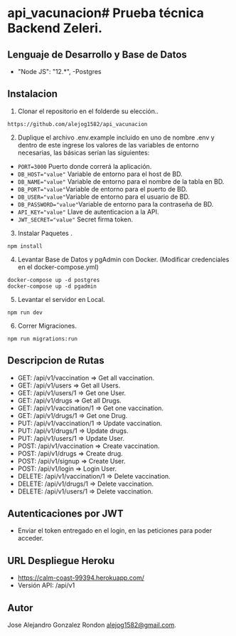 # api_vacunacion# Prueba técnica Backend Zeleri.

## Lenguaje de Desarrollo y Base de Datos 

- "Node JS": "12.*", -Postgres

## Instalacion

1. Clonar el repositorio en el folderde su elección..

```
https://github.com/alejog1582/api_vacunacion
```

2. Duplique el archivo .env.example incluido en uno de nombre .env y dentro de este ingrese los valores de las variables de entorno necesarias, las básicas serían las siguientes:

- ```PORT=3000``` Puerto donde correrá la aplicación.
- ```DB_HOST="value"``` Variable de entorno para el host de BD.
- ```DB_NAME="value"``` Variable de entorno para el nombre de la tabla en BD.
- ```DB_PORT="value"```Variable de entorno para el puerto de BD.
- ```DB_USER="value"```Variable de entorno para el usuario de BD.
- ```DB_PASSWORD="value"```Variable de entorno para la contraseña de BD.
- ```API_KEY="value"``` Llave de autenticacion a la API.
- ```JWT_SECRET="value"``` Secret firma token.

3. Instalar Paquetes .

```
npm install
```

4. Levantar Base de Datos y pgAdmin con Docker. (Modificar credenciales en el docker-compose.yml)

```
docker-compose up -d postgres
docker-compose up -d pgadmin
```

5. Levantar el servidor en Local.

```
npm run dev
```

6. Correr Migraciones.

```
npm run migrations:run
```

## Descripcion de Rutas

- GET: /api/v1/vaccination => Get all vaccination.
- GET: /api/v1/users => Get all Users.
- GET: /api/v1/users/1 => Get one User.
- GET: /api/v1/drugs => Get all Drugs.
- GET: /api/v1/vaccination/1 => Get one vaccination.
- GET: /api/v1/drugs/1 => Get one Drug.
- PUT: /api/v1/vaccination/1 => Update vaccination.
- PUT: /api/v1/drugs/1 => Update drugs.
- PUT: /api/v1/users/1 => Update User.
- POST: /api/v1/vaccination => Create vaccination.
- POST: /api/v1/drugs => Create drug.
- POST: /api/v1/signup => Create User.
- POST: /api/v1/login => Login User.
- DELETE: /api/v1/vaccination/1 => Delete vaccination.
- DELETE: /api/v1/drugs/1 => Delete vaccination.
- DELETE: /api/v1/users/1 => Delete vaccination.

## Autenticaciones por JWT

- Enviar el token entregado en el login, en las peticiones para poder acceder.

## URL Despliegue Heroku

- https://calm-coast-99394.herokuapp.com/
- Versión API: /api/v1

## Autor

Jose Alejandro Gonzalez Rondon alejog1582@gmail.com. 


